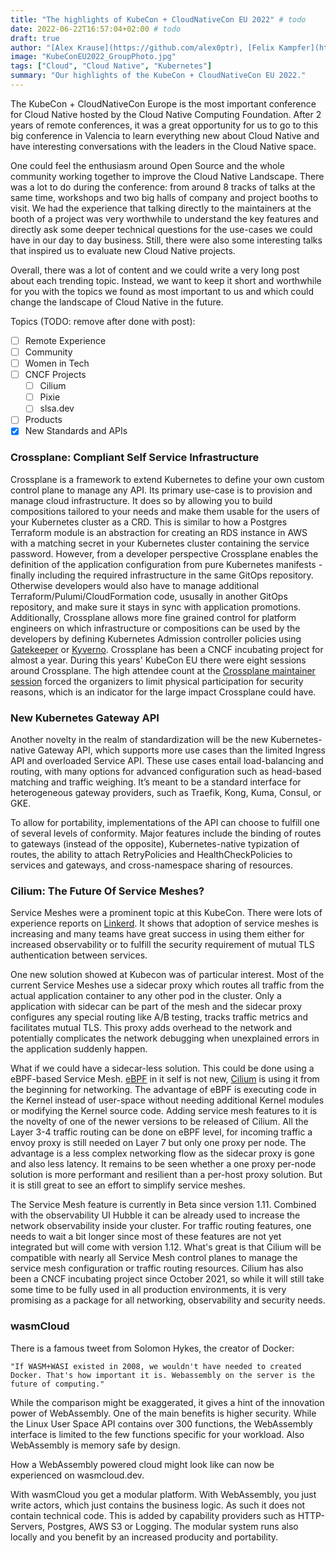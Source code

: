 ```yaml
---
title: "The highlights of KubeCon + CloudNativeCon EU 2022" # todo
date: 2022-06-22T16:57:04+02:00 # todo
draft: true
author: "[Alex Krause](https://github.com/alex0ptr), [Felix Kampfer](https://github.com/FelixKampfer), [Sebastian Macke](https://github.com/s-macke), [Markus Zimmermann](https://github.com/markuszm)" # add yourself
image: "KubeConEU2022_GroupPhoto.jpg"
tags: ["Cloud", "Cloud Native", "Kubernetes"]
summary: "Our highlights of the KubeCon + CloudNativeCon EU 2022."
---
```


The KubeCon + CloudNativeCon Europe is the most important conference for Cloud Native hosted by the Cloud Native Computing Foundation. After 2 years of remote conferences, it was a great opportunity for us to go to this big conference in Valencia to learn everything new about Cloud Native and have interesting conversations with the leaders in the Cloud Native space.

One could feel the enthusiasm around Open Source and the whole community working together to improve the Cloud Native Landscape. There was a lot to do during the conference: from around 8 tracks of talks at the same time, workshops and two big halls of company and project booths to visit. We had the experience that talking directly to the maintainers at the booth of a project was very worthwhile to understand the key features and directly ask some deeper technical questions for the use-cases we could have in our day to day business. Still, there were also some interesting talks that inspired us to evaluate new Cloud Native projects.

Overall, there was a lot of content and we could write a very long post about each trending topic. Instead, we want to keep it short and worthwhile for you with the topics we found as most important to us and which could change the landscape of Cloud Native in the future.

Topics (TODO: remove after done with post):
- [ ] Remote Experience
- [ ] Community
- [ ] Women in Tech
- [ ] CNCF Projects
  - [ ] Cilium
  - [ ] Pixie
  - [ ] slsa.dev
- [ ] Products
- [x] New Standards and APIs

### Crossplane: Compliant Self Service Infrastructure

Crossplane is a framework to extend Kubernetes to define your own custom control plane to manage any API.
Its primary use-case is to provision and manage cloud infrastructure.
It does so by allowing you to build compositions tailored to your needs and make them usable for the users of your Kubernetes cluster as a CRD.
This is similar to how a Postgres Terraform module is an abstraction for creating an RDS instance in AWS with a matching secret in your Kubernetes cluster containing the service password.
However, from a developer perspective Crossplane enables the definition of the application configuration from pure Kubernetes manifests - finally including the required infrastructure in the same GitOps repository.
Otherwise developers would also have to manage additional Terraform/Pulumi/CloudFormation code, ususally in another GitOps repository, and make sure it stays in sync with application promotions.
Additionally, Crossplane allows more fine grained control for platform engineers on which infrastructure or compositions can be used by the developers by defining Kubernetes Admission controller policies using [Gatekeeper](https://github.com/open-policy-agent/gatekeeper) or [Kyverno](https://github.com/kyverno/kyverno).
Crossplane has been a CNCF incubating project for almost a year.
During this years' KubeCon EU there were eight sessions around Crossplane.
The high attendee count at the [Crossplane maintainer session](https://www.youtube.com/watch?v=xECc7XlD5kY) forced the organizers to limit physical participation for security reasons, which is an indicator for the large impact Crossplane could have.

### New Kubernetes Gateway API 

Another novelty in the realm of standardization will be the new Kubernetes-native Gateway API, which supports more use cases than the limited Ingress API and overloaded Service API. These use cases entail load-balancing and routing, with many options for advanced configuration such as head-based matching and traffic weighing. It’s meant to be a standard interface for heterogeneous gateway providers, such as Traefik, Kong, Kuma, Consul, or GKE.

To allow for portability, implementations of the API can choose to fulfill one of several levels of conformity. Major features include the binding of routes to gateways (instead of the opposite), Kubernetes-native typization of routes, the ability to attach RetryPolicies and HealthCheckPolicies to services and gateways, and cross-namespace sharing of resources.

### Cilium: The Future Of Service Meshes?

Service Meshes were a prominent topic at this KubeCon. There were lots of experience reports on [Linkerd](https://linkerd.io). It shows that adoption of service meshes is increasing and many teams have great success in using them either for increased observability or to fulfill the security requirement of mutual TLS authentication between services.

One new solution showed at Kubecon was of particular interest. Most of the current Service Meshes use a sidecar proxy which routes all traffic from the actual application container to any other pod in the cluster. Only a application with sidecar can be part of the mesh and the sidecar proxy configures any special routing like A/B testing, tracks traffic metrics and facilitates mutual TLS. This proxy adds overhead to the network and potentially complicates the network debugging when unexplained errors in the application suddenly happen.

What if we could have a sidecar-less solution. This could be done using a eBPF-based Service Mesh. [eBPF](https://ebpf.io/) in it self is not new, [Cilium](https://cilium.io/) is using it from the beginning for networking. The advantage of eBPF is executing code in the Kernel instead of user-space without needing additional Kernel modules or modifying the Kernel source code. Adding service mesh features to it is the novelty of one of the newer versions to be released of Cilium. All the Layer 3-4 traffic routing can be done on eBPF level, for incoming traffic a envoy proxy is still needed on Layer 7 but only one proxy per node. The advantage is a less complex networking flow as the sidecar proxy is gone and also less latency.
It remains to be seen whether a one proxy per-node solution is more performant and resilient than a per-host proxy solution. But it is still great to see an effort to simplify service meshes.

The Service Mesh feature is currently in Beta since version 1.11. Combined with the observability UI Hubble it can be already used to increase the network observability inside your cluster. For traffic routing features, one needs to wait a bit longer since most of these features are not yet integrated but will come with version 1.12. What's great is that Cilium will be compatible with nearly all Service Mesh control planes to manage the service mesh configuration or traffic routing resources. Cilium has also been a CNCF incubating project since October 2021, so while it will still take some time to be fully used in all production environments, it is very promising as a package for all networking, observability and security needs.

### wasmCloud

There is a famous tweet from Solomon Hykes, the creator of Docker:

```"If WASM+WASI existed in 2008, we wouldn't have needed to created Docker. That's how important it is. Webassembly on the server is the future of computing."```

While the comparison might be exaggerated, it gives a hint of the innovation power of WebAssembly. 
One of the main benefits is higher security. While the Linux User Space API contains over 300 functions, the WebAssembly interface is limited to the few functions specific for your workload. Also WebAssembly is memory safe by design.

How a WebAssembly powered cloud might look like can now be experienced on wasmcloud.dev.

With wasmCloud you get a modular platform. With WebAssembly, you just write actors, which just contains the business logic. As such it does not contain technical code. This is added by capability providers such as HTTP-Servers, Postgres, AWS S3 or Logging. The modular system runs also locally and you benefit by an increased producity and portability.